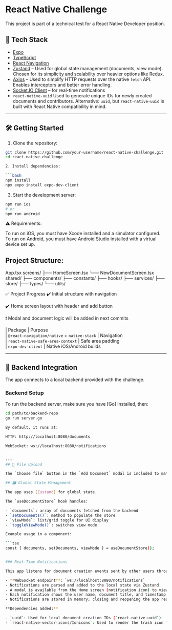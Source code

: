 # React Native Challenge

This project is part of a technical test for a React Native Developer position.

## 📱 Tech Stack

- [Expo](https://expo.dev/)
- [TypeScript](https://www.typescriptlang.org/)
- [React Navigation](https://reactnavigation.org/)
- [Zustand](https://github.com/pmndrs/zustand) – Used for global state management (documents, view mode). Chosen for its simplicity and scalability over heavier options like Redux.
- [Axios](https://axios-http.com/) – Used to simplify HTTP requests over the native `fetch` API. Enables interceptors and better error handling.
- [Socket.IO Client](https://socket.io/docs/v4/client-api/) – for real-time notifications
- `react-native-uuid` Used to generate unique IDs for newly created documents and contributors. Alternative: `uuid`, but `react-native-uuid` is  built with React Native compatibility in mind.

---

## 🛠️ Getting Started

1. Clone the repository:

```bash
git clone https://github.com/your-username/react-native-challenge.git
cd react-native-challenge

2. Install dependencies:

```bash
npm install
npx expo install expo-dev-client
```
3. Start the development server:

```bash
npm run ios
# or
npm run android
```
⚠️ Requirements:

To run on iOS, you must have Xcode installed and a simulator configured.
To run on Android, you must have Android Studio installed with a virtual device set up.

## Project Structure:

App.tsx
screens/
  ├── HomeScreen.tsx
  └── NewDocumentScreen.tsx
shared/
  ├── components/
  ├── constants/
  ├── hooks/
  ├── services/
  ├── store/
  ├── types/
  └── utils/

  ✅ Project Progress
✔️ Initial structure with navigation

✔️ Home screen layout with header and add button

❗ Modal and document logic will be added in next commits


| Package                                     | Purpose                   
| `@react-navigation/native` + `native-stack` | Navigation                
| `react-native-safe-area-context`            | Safe area padding         
| `expo-dev-client`                           | Native iOS/Android builds 


---

## 🔌 Backend Integration

The app connects to a local backend provided with the challenge.

### Backend Setup

To run the backend server, make sure you have [Go] installed, then:

```bash
cd path/to/backend-repo
go run server.go

By default, it runs at:

HTTP: http://localhost:8080/documents

WebSocket: ws://localhost:8080/notifications


---
## 📎 File Upload

The `Choose file` button in the `Add Document` modal is included to match the mockup design. However, no actual file upload functionality is implemented, as the challenge does not require it and no API is provided for handling files.

## 🗃️ Global State Management

The app uses [Zustand] for global state.

The `useDocumentStore` hook handles:

- `documents`: array of documents fetched from the backend
- `setDocuments()`: method to populate the store
- `viewMode`: list/grid toggle for UI display
- `toggleViewMode()`: switches view mode

Example usage in a component:

```tsx
const { documents, setDocuments, viewMode } = useDocumentStore();


### Real-Time Notifications

This app listens for document creation events sent by other users through a WebSocket connection.

- **WebSocket endpoint**: `ws://localhost:8080/notifications`
- Notifications are parsed and added to the local state via Zustand.
- A modal is available from the Home screen (notification icon) to view all received notifications.
- Each notification shows the user name, document title, and timestamp.
- Notifications are stored in memory; closing and reopening the app resets them.

**Dependencies added:**

- `uuid`: Used for local document creation IDs (`react-native-uuid`)
- `react-native-vector-icons/Ionicons`: Used to render the trash icon for removing individual notifications from the modal.

